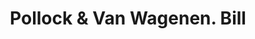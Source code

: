 ---
doi: 10.7916/D873831Z
date_other: '1870'
date_other_textual: 1870-1879
form: printed ephemera
genre:
- Invoices
name:
- Pollock & Van Wagenen
object_in_context_url: https://biggert.cul.columbia.edu/items/view/ave_biggert_01096
subject_hierarchical_geographic:
- New York, New York, United States
subject_name:
- Pollock & Van Wagenen
title: Pollock & Van Wagenen. Bill
sort_title: Pollock & Van Wagenen. Bill
call_number: ave_biggert_01096
coordinates:
- 40.71277777777778,-74.00583333333333
pid: ave_biggert_01096
identifiers: ave_biggert_01096
thumbnail: https://derivativo-3.library.columbia.edu/iiif/2/ldpd:344917/full/!256,256/0/native.jpg
permalink: "/biggert/ave_biggert_01096/"
layout: iiif-image-page
---